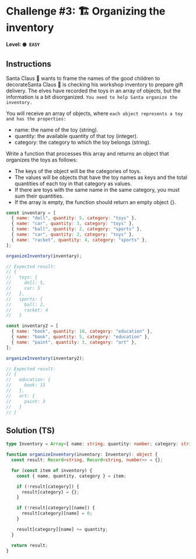 # Challenge #3: 🏗️ Organizing the inventory

#### Level: `🟢 EASY`

## Instructions

Santa Claus 🎅 wants to frame the names of the good children to decorateSanta Claus 🎅 is checking his workshop inventory to prepare gift delivery. The elves have recorded the toys in an array of objects, but the information is a bit disorganized. `You need to help Santa organize the inventory.`

You will receive an array of objects, where `each object represents a toy and has the properties:`

- name: the name of the toy (string).
- quantity: the available quantity of that toy (integer).
- category: the category to which the toy belongs (string).

Write a function that processes this array and returns an object that organizes the toys as follows:

- The keys of the object will be the categories of toys.
- The values will be objects that have the toy names as keys and the total quantities of each toy in that category as values.
- If there are toys with the same name in the same category, you must sum their quantities.
- If the array is empty, the function should return an empty object {}.

```js
const inventary = [
  { name: "doll", quantity: 5, category: "toys" },
  { name: "car", quantity: 3, category: "toys" },
  { name: "ball", quantity: 2, category: "sports" },
  { name: "car", quantity: 2, category: "toys" },
  { name: "racket", quantity: 4, category: "sports" },
];

organizeInventory(inventary);

// Expected result:
// {
//   toys: {
//     doll: 5,
//     car: 5
//   },
//   sports: {
//     ball: 2,
//     racket: 4
//   }

const inventary2 = [
  { name: "book", quantity: 10, category: "education" },
  { name: "book", quantity: 5, category: "education" },
  { name: "paint", quantity: 3, category: "art" },
];

organizeInventory(inventary2);

// Expected result:
// {
//   education: {
//     book: 15
//   },
//   art: {
//     paint: 3
//   }
// }
```

## Solution (TS)

```ts
type Inventory = Array<{ name: string; quantity: number; category: string }>;

function organizeInventory(inventory: Inventory): object {
  const result: Record<string, Record<string, number>> = {};

  for (const item of inventory) {
    const { name, quantity, category } = item;

    if (!result[category]) {
      result[category] = {};
    }

    if (!result[category][name]) {
      result[category][name] = 0;
    }

    result[category][name] += quantity;
  }

  return result;
}
```

